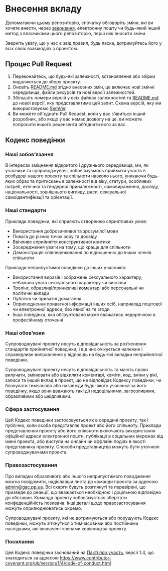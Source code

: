 # Внесення вкладу

Допомагаючи цьому репозиторію, спочатку обговоріть зміни, які ви хочете внести, через [звернення](https://github.com/GORAlexComp/tupo_testovyy_bot/issues), електронну пошту чи будь-який інший метод з власниками цього репозиторію, перш ніж вносити зміни.

Зверніть увагу, що у нас є звід правил, будь ласка, дотримуйтесь його у всіх своїх взаємодіях з проектом.

## Процес Pull Request

1. Переконайтесь, що будь-які залежності, встановлення або збірки видаляються до збору проєкту.
2. Оновіть [README.md](README.md) згідно внесених змін, це включає нові змінні середовища, файли ресурсів та нові версії залежностей.
3. Збільшіть номери версій у всіх файлах залежностей та [README.md](README.md) до нової версії, яку представлятиме цей запит. Схема версій, яку ми використовуємо [SemVer](http://semver.org/).
4. Ви можете об'єднати Pull Request, коли у вас з’явиться інший розробник, або якщо у вас немає дозволу на це, ви можете попросити іншого рецензента об'єднати його за вас.

## Кодекс поведінки

### Наші зобовʼязання

В інтересах зміцнення відкритого і дружнього середовища, ми, як учасники та супроводжувачі, зобовʼязуємось приймати участь в розбудові нашого проекту та спільноти навколо нього, уникаючи будь-яких образ та притискань в залежності від віку, статури, особливих потреб, етнічної та гендерної приналежності, самовираження, досвіду, національності, зовнішнього вигляду, раси, сексуальної самоідентифікації та орієнтації.

### Наші стандарти

Приклади поведінки, які сприяють створенню сприятливих умов:

-   Використання доброзичливої та зрозумілої мови
-   Повага до різних точок зору та досвіду
-   Ввічливе сприйняття конструктивної критики
-   Зосередження уваги на тому, що краще для спільноти
-   Демонстрація співпереживання по відношенню до інших членів спільноти

Приклади неприпустимої поведінки до інших учасників:

-   Використання виразів і зображень сексуального характеру, небажана увага сексуального характеру чи вислови
-   Тролінг, образливі/принизливі коментарі або персональні чи політичні випади
-   Публічні чи приватні домагання
-   Оприлюднення приватної інформації інших осіб, наприклад поштової чи електронної адреси, без явної на те згоди
-   Інша поведінка, яка обґрунтовано може вважатись недоречною в професійному оточенні

### Наші обовʼязки

Супроводжувачі проекту несуть відповідальність за розʼяснення стандартів прийнятної поведінки, і від них очікується належне і справедливе виправлення у відповідь на будь-які випадки неприйнятної поведінки.

Супроводжувачі проекту несуть відповідальність та мають право вилучати, змінювати або відхиляти коментарі, коміти, код, зміни у вікі, записи та інший вклад в проект, що не відповідає Кодексу поведінки, чи блокувати тимчасово або назавжди будь-якого учасника за його поведінку, якщо вони вважають такі дії недоцільними, загрозливими, образливими або шкідливими.

### Сфера застосування

Цей Кодекс поведінки застосовується як в середині проекту, так і публічно, коли особа представляє проект або його спільноту. Приклади представлення проекту або його спільноти включають використання офіційної адреси електронної пошти, публікації в соцальних мережах від імені проекта, або виступи на онлайн чи оффлайн подіях в якості представника проекту. Способи представництва можуть бути уточнені супроводжувачами проекта.

### Правозастосування

Про випадки образливого або іншого неприпустимого поводження можна повідомити, надіславши листа до команди проекта за адресою admin@gac.pp.ua. Всі скарги будуть розглянуті та перевірені, що призведе до реакції, що вважається необхідною і доцільною відповідно до обставин. Команда проекту зобовʼязується зберігати конфеденційність позивача. Інші деталі щодо правозастосування можуть оприлюднюватись окремо.

Супроводжувачі проекту, які не дотримуються або порушують Кодекс поведінки, можуть зіткнутися з тимчасовими або постійними наслідками, які визначені членами керівництва проекту.

### Посилання

Цей Кодекс поведінки заснований на [Пакті про участь][homepage], версії 1.4, що знаходиться за адресою https://www.contributor-covenant.org/uk/version/1/4/code-of-conduct.html

[homepage]: https://www.contributor-covenant.org
